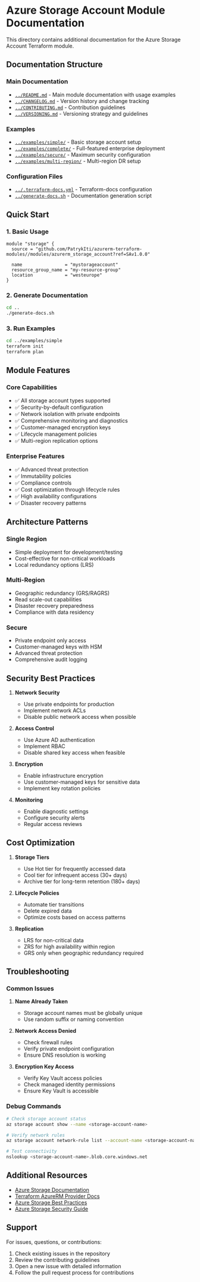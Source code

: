 # Azure Storage Account Module Documentation

This directory contains additional documentation for the Azure Storage Account Terraform module.

## Documentation Structure

### Main Documentation
- [`../README.md`](../README.md) - Main module documentation with usage examples
- [`../CHANGELOG.md`](../CHANGELOG.md) - Version history and change tracking
- [`../CONTRIBUTING.md`](../CONTRIBUTING.md) - Contribution guidelines
- [`../VERSIONING.md`](../VERSIONING.md) - Versioning strategy and guidelines

### Examples
- [`../examples/simple/`](../examples/simple/) - Basic storage account setup
- [`../examples/complete/`](../examples/complete/) - Full-featured enterprise deployment
- [`../examples/secure/`](../examples/secure/) - Maximum security configuration
- [`../examples/multi-region/`](../examples/multi-region/) - Multi-region DR setup

### Configuration Files
- [`../.terraform-docs.yml`](../.terraform-docs.yml) - Terraform-docs configuration
- [`../generate-docs.sh`](../generate-docs.sh) - Documentation generation script

## Quick Start

### 1. Basic Usage
```hcl
module "storage" {
  source = "github.com/PatrykIti/azurerm-terraform-modules//modules/azurerm_storage_account?ref=SAv1.0.0"
  
  name                = "mystorageaccount"
  resource_group_name = "my-resource-group"
  location            = "westeurope"
}
```

### 2. Generate Documentation
```bash
cd ..
./generate-docs.sh
```

### 3. Run Examples
```bash
cd ../examples/simple
terraform init
terraform plan
```

## Module Features

### Core Capabilities
- ✅ All storage account types supported
- ✅ Security-by-default configuration
- ✅ Network isolation with private endpoints
- ✅ Comprehensive monitoring and diagnostics
- ✅ Customer-managed encryption keys
- ✅ Lifecycle management policies
- ✅ Multi-region replication options

### Enterprise Features
- ✅ Advanced threat protection
- ✅ Immutability policies
- ✅ Compliance controls
- ✅ Cost optimization through lifecycle rules
- ✅ High availability configurations
- ✅ Disaster recovery patterns

## Architecture Patterns

### Single Region
- Simple deployment for development/testing
- Cost-effective for non-critical workloads
- Local redundancy options (LRS)

### Multi-Region
- Geographic redundancy (GRS/RAGRS)
- Read scale-out capabilities
- Disaster recovery preparedness
- Compliance with data residency

### Secure
- Private endpoint only access
- Customer-managed keys with HSM
- Advanced threat protection
- Comprehensive audit logging

## Security Best Practices

1. **Network Security**
   - Use private endpoints for production
   - Implement network ACLs
   - Disable public network access when possible

2. **Access Control**
   - Use Azure AD authentication
   - Implement RBAC
   - Disable shared key access when feasible

3. **Encryption**
   - Enable infrastructure encryption
   - Use customer-managed keys for sensitive data
   - Implement key rotation policies

4. **Monitoring**
   - Enable diagnostic settings
   - Configure security alerts
   - Regular access reviews

## Cost Optimization

1. **Storage Tiers**
   - Use Hot tier for frequently accessed data
   - Cool tier for infrequent access (30+ days)
   - Archive tier for long-term retention (180+ days)

2. **Lifecycle Policies**
   - Automate tier transitions
   - Delete expired data
   - Optimize costs based on access patterns

3. **Replication**
   - LRS for non-critical data
   - ZRS for high availability within region
   - GRS only when geographic redundancy required

## Troubleshooting

### Common Issues

1. **Name Already Taken**
   - Storage account names must be globally unique
   - Use random suffix or naming convention

2. **Network Access Denied**
   - Check firewall rules
   - Verify private endpoint configuration
   - Ensure DNS resolution is working

3. **Encryption Key Access**
   - Verify Key Vault access policies
   - Check managed identity permissions
   - Ensure Key Vault is accessible

### Debug Commands
```bash
# Check storage account status
az storage account show --name <storage-account-name>

# Verify network rules
az storage account network-rule list --account-name <storage-account-name>

# Test connectivity
nslookup <storage-account-name>.blob.core.windows.net
```

## Additional Resources

- [Azure Storage Documentation](https://docs.microsoft.com/en-us/azure/storage/)
- [Terraform AzureRM Provider Docs](https://registry.terraform.io/providers/hashicorp/azurerm/latest/docs)
- [Azure Storage Best Practices](https://docs.microsoft.com/en-us/azure/storage/common/storage-best-practices)
- [Azure Storage Security Guide](https://docs.microsoft.com/en-us/azure/storage/common/storage-security-guide)

## Support

For issues, questions, or contributions:
1. Check existing issues in the repository
2. Review the contributing guidelines
3. Open a new issue with detailed information
4. Follow the pull request process for contributions